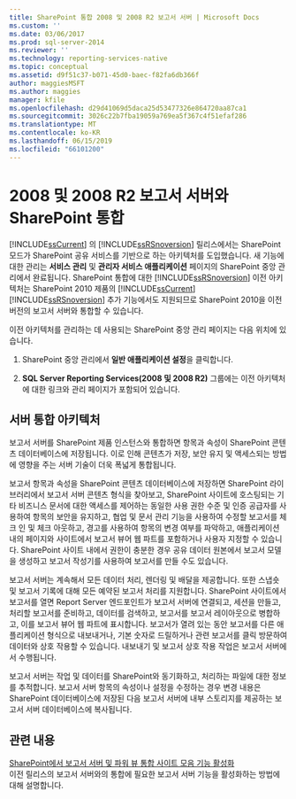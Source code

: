 ```yaml
---
title: SharePoint 통합 2008 및 2008 R2 보고서 서버 | Microsoft Docs
ms.custom: ''
ms.date: 03/06/2017
ms.prod: sql-server-2014
ms.reviewer: ''
ms.technology: reporting-services-native
ms.topic: conceptual
ms.assetid: d9f51c37-b071-45d0-baec-f82fa6db366f
author: maggiesMSFT
ms.author: maggies
manager: kfile
ms.openlocfilehash: d29d41069d5daca25d53477326e864720aa87ca1
ms.sourcegitcommit: 3026c22b7fba19059a769ea5f367c4f51efaf286
ms.translationtype: MT
ms.contentlocale: ko-KR
ms.lasthandoff: 06/15/2019
ms.locfileid: "66101200"
---
```

# <a name="sharepoint-integration-with-2008-and-2008-r2--report-servers"></a>2008 및 2008 R2 보고서 서버와 SharePoint 통합
  [!INCLUDE[ssCurrent](../includes/sscurrent-md.md)] 의 [!INCLUDE[ssRSnoversion](../includes/ssrsnoversion-md.md)] 릴리스에서는 SharePoint 모드가 SharePoint 공유 서비스를 기반으로 하는 아키텍처를 도입했습니다. 새 기능에 대한 관리는 **서비스 관리** 및 **관리자 서비스 애플리케이션** 페이지의 SharePoint 중앙 관리에서 완료됩니다. SharePoint 통합에 대한 [!INCLUDE[ssRSnoversion](../includes/ssrsnoversion-md.md)] 이전 아키텍처는 SharePoint 2010 제품의 [!INCLUDE[ssCurrent](../includes/sscurrent-md.md)] [!INCLUDE[ssRSnoversion](../includes/ssrsnoversion-md.md)] 추가 기능에서도 지원되므로 SharePoint 2010을 이전 버전의 보고서 서버와 통합할 수 있습니다.  
  
 이전 아키텍처를 관리하는 데 사용되는 SharePoint 중앙 관리 페이지는 다음 위치에 있습니다.  
  
1.  SharePoint 중앙 관리에서 **일반 애플리케이션 설정**을 클릭합니다.  
  
2.  **SQL Server Reporting Services(2008 및 2008 R2)** 그룹에는 이전 아키텍처에 대한 링크와 관리 페이지가 포함되어 있습니다.  
  
## <a name="server-integration-architecture"></a>서버 통합 아키텍처  
 보고서 서버를 SharePoint 제품 인스턴스와 통합하면 항목과 속성이 SharePoint 콘텐츠 데이터베이스에 저장됩니다. 이로 인해 콘텐츠가 저장, 보안 유지 및 액세스되는 방법에 영향을 주는 서버 기술이 더욱 폭넓게 통합됩니다.  
  
 보고서 항목과 속성을 SharePoint 콘텐츠 데이터베이스에 저장하면 SharePoint 라이브러리에서 보고서 서버 콘텐츠 형식을 찾아보고, SharePoint 사이트에 호스팅되는 기타 비즈니스 문서에 대한 액세스를 제어하는 동일한 사용 권한 수준 및 인증 공급자를 사용하여 항목의 보안을 유지하고, 협업 및 문서 관리 기능을 사용하여 수정할 보고서를 체크 인 및 체크 아웃하고, 경고를 사용하여 항목의 변경 여부를 파악하고, 애플리케이션 내의 페이지와 사이트에서 보고서 뷰어 웹 파트를 포함하거나 사용자 지정할 수 있습니다. SharePoint 사이트 내에서 권한이 충분한 경우 공유 데이터 원본에서 보고서 모델을 생성하고 보고서 작성기를 사용하여 보고서를 만들 수도 있습니다.  
  
 보고서 서버는 계속해서 모든 데이터 처리, 렌더링 및 배달을 제공합니다. 또한 스냅숏 및 보고서 기록에 대해 모든 예약된 보고서 처리를 지원합니다. SharePoint 사이트에서 보고서를 열면 Report Server 엔드포인트가 보고서 서버에 연결되고, 세션을 만들고, 처리할 보고서를 준비하고, 데이터를 검색하고, 보고서를 보고서 레이아웃으로 병합하고, 이를 보고서 뷰어 웹 파트에 표시합니다. 보고서가 열려 있는 동안 보고서를 다른 애플리케이션 형식으로 내보내거나, 기본 숫자로 드릴하거나 관련 보고서를 클릭 방문하여 데이터와 상호 작용할 수 있습니다. 내보내기 및 보고서 상호 작용 작업은 보고서 서버에서 수행됩니다.  
  
 보고서 서버는 작업 및 데이터를 SharePoint와 동기화하고, 처리하는 파일에 대한 정보를 추적합니다. 보고서 서버 항목의 속성이나 설정을 수정하는 경우 변경 내용은 SharePoint 데이터베이스에 저장된 다음 보고서 서버에 내부 스토리지를 제공하는 보고서 서버 데이터베이스에 복사됩니다.  
  
## <a name="related-content"></a>관련 내용  
 [SharePoint에서 보고서 서버 및 파워 뷰 통합 사이트 모음 기능 활성화](activate-the-report-server-and-power-view-integration-features-in-sharepoint.md)  
 이전 릴리스의 보고서 서버와의 통합에 필요한 보고서 서버 기능을 활성화하는 방법에 대해 설명합니다.  
  
  
